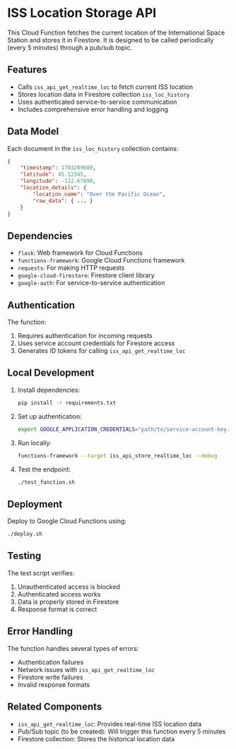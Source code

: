 # ISS Location Storage API

This Cloud Function fetches the current location of the International Space Station and stores it in Firestore. It is designed to be called periodically (every 5 minutes) through a pub/sub topic.

## Features

- Calls `iss_api_get_realtime_loc` to fetch current ISS location
- Stores location data in Firestore collection `iss_loc_history`
- Uses authenticated service-to-service communication
- Includes comprehensive error handling and logging

## Data Model

Each document in the `iss_loc_history` collection contains:

```json
{
    "timestamp": 1703289600,
    "latitude": 45.12345,
    "longitude": -122.67890,
    "location_details": {
        "location_name": "Over the Pacific Ocean",
        "raw_data": { ... }
    }
}
```

## Dependencies

- `flask`: Web framework for Cloud Functions
- `functions-framework`: Google Cloud Functions framework
- `requests`: For making HTTP requests
- `google-cloud-firestore`: Firestore client library
- `google-auth`: For service-to-service authentication

## Authentication

The function:
1. Requires authentication for incoming requests
2. Uses service account credentials for Firestore access
3. Generates ID tokens for calling `iss_api_get_realtime_loc`

## Local Development

1. Install dependencies:
   ```bash
   pip install -r requirements.txt
   ```

2. Set up authentication:
   ```bash
   export GOOGLE_APPLICATION_CREDENTIALS="path/to/service-account-key.json"
   ```

3. Run locally:
   ```bash
   functions-framework --target iss_api_store_realtime_loc --debug
   ```

4. Test the endpoint:
   ```bash
   ./test_function.sh
   ```

## Deployment

Deploy to Google Cloud Functions using:

```bash
./deploy.sh
```

## Testing

The test script verifies:
1. Unauthenticated access is blocked
2. Authenticated access works
3. Data is properly stored in Firestore
4. Response format is correct

## Error Handling

The function handles several types of errors:
- Authentication failures
- Network issues with `iss_api_get_realtime_loc`
- Firestore write failures
- Invalid response formats

## Related Components

- `iss_api_get_realtime_loc`: Provides real-time ISS location data
- Pub/Sub topic (to be created): Will trigger this function every 5 minutes
- Firestore collection: Stores the historical location data
